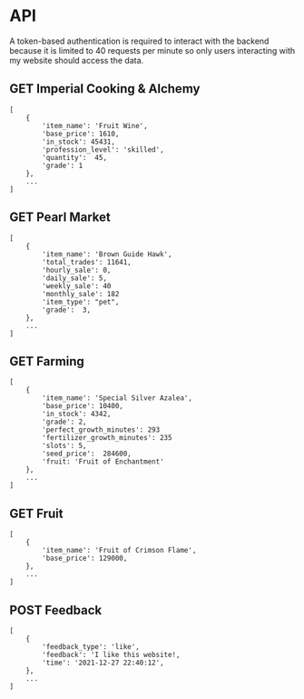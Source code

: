 # API 

A token-based authentication is required to interact with the backend because it is limited to 40 requests per minute so only users interacting with my website should access the data.


## GET Imperial Cooking & Alchemy
```
[ 
    {
        'item_name': 'Fruit Wine',
        'base_price': 1610,
        'in_stock': 45431,
        'profession_level': 'skilled',
        'quantity':  45,
        'grade': 1
    },
    ...
]
```

## GET Pearl Market
```
[ 
    {
        'item_name': 'Brown Guide Hawk',
        'total_trades': 11641,
        'hourly_sale': 0,
        'daily_sale': 5,
        'weekly_sale': 40
        'monthly_sale': 182
        'item_type': "pet",
        'grade':  3,
    },
    ...
]
```

## GET Farming
```
[ 
    {
        'item_name': 'Special Silver Azalea',
        'base_price': 10400,
        'in_stock': 4342,
        'grade': 2,
        'perfect_growth_minutes': 293
        'fertilizer_growth_minutes': 235
        'slots': 5,
        'seed_price':  284600,
        'fruit: 'Fruit of Enchantment'
    },
    ...
]
```

## GET Fruit
```
[ 
    {
        'item_name': 'Fruit of Crimson Flame',
        'base_price': 129000,
    },
    ...
]
```

## POST Feedback
```
[ 
    {
        'feedback_type': 'like',
        'feedback': 'I like this website!,
        'time': '2021-12-27 22:40:12',
    },
    ...
]
```